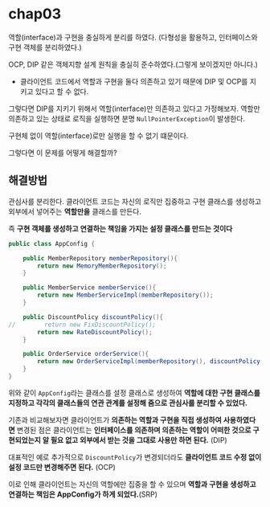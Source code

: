 chap03
===

역할(interface)과 구현을 충실하게 분리를 하였다. (다형성을 활용하고, 인터페이스와 구현 객체를 분리하였다.)

OCP, DIP 같은 객체지향 설계 원칙을 충실히 준수하였다.(그렇게 보이겠지만 아니다.) 

- 클라이언트 코드에서 역할과 구현을 둘다 의존하고 있기 때문에 DIP 및 OCP를 지키고 있다고 할 수 없다.

그렇다면 DIP를 지키기 위해서 역할(interface)만 의존하고 있다고 가정해보자. 역할만 의존하고 있는 상태로
로직을 실행하면 분명 `NullPointerException`이 발생한다.

구현체 없이 역할(interface)로만 실행을 할 수 없기 떄문이다.

그렇다면 이 문제를 어떻게 해결할까?

## 해결방법

관심사를 분리한다. 클라이언트 코드는 자신의 로직만 집중하고 구현 클래스를 생성하고 외부에서 넣어주는 **역할만을** 
클래스를 만든다.

즉 **구현 객체를 생성하고 연결하는 책임을 가지는 설정 클래스를 만드는 것이다**

```java
public class AppConfig {

    public MemberRepository memberRepository(){
        return new MemoryMemberRepository();
    }

    public MemberService memberService(){
        return new MemberServiceImpl(memberRepository());
    }

    public DiscountPolicy discountPolicy(){
//        return new FixDiscountPolicy();
        return new RateDiscountPolicy();
    }

    public OrderService orderService(){
        return new OrderServiceImpl(memberRepository(), discountPolicy());
    }
}
```

위와 같이 `AppConfig`라는 클래스를 설정 클래스로 생성하여 **역할에 대한 구현 클래스를 지정하고 각각의 클래스들의 
연관 관계를 설정해 줌으로 관심사를 분리할 수 있었다.**


기존과 비교해보자면 클라이언트가 **의존하는 역할과 구현을 직접 생성하여 사용하였다면** 변경된 점은 클라이언트는 **인터페이스를 의존하며
의존하는 역할이 어떠한 것으로 구현되었는지 알 필요 없고 외부에서 받는 것을 그대로 사용만 하면 된다.** (DIP)

대표적인 예로 추가적으로 `DiscountPolicy`가 변경되더라도 **클라이언트 코드 수정 없이 설정 코드만 변경해주면 된다.** (OCP)

이로 인해 클라이언트는 자신의 역할에만 집중을 할 수 있으며 **역할과 구현을 생성하고 연결하는 책임은 AppConfig가 하게 되었다.**(SRP)


